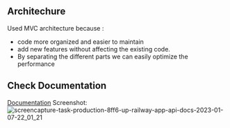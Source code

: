 ## Architechure

Used MVC architecture because :

- code more organized and easier to maintain
- add new features without affecting the existing code.
- By separating the different parts we can easily optimize the performance

## Check Documentation
[Documentation](https://task-production-8ff6.up.railway.app/api-docs/)
Screenshot:
![screencapture-task-production-8ff6-up-railway-app-api-docs-2023-01-07-22_01_21](https://user-images.githubusercontent.com/64855593/211160922-e195e872-40d6-47ec-9888-3a901f64ac1a.png)


